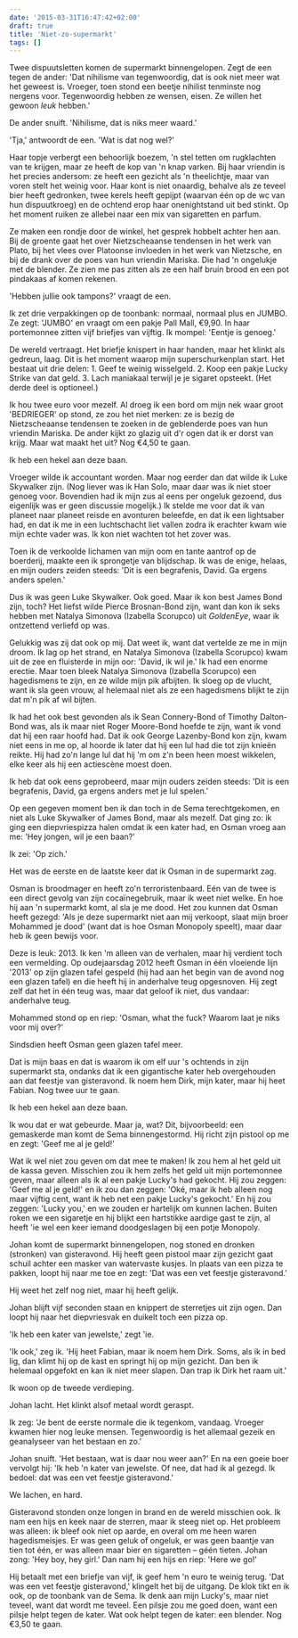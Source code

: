 ```yaml
---
date: '2015-03-31T16:47:42+02:00'
draft: true
title: 'Niet-zo-supermarkt'
tags: []
---
```


Twee dispuutsletten komen de supermarkt binnengelopen. Zegt de een tegen de ander: 'Dat nihilisme van tegenwoordig, dat is ook niet meer wat het geweest is. Vroeger, toen stond een beetje nihilist tenminste nog nergens voor. Tegenwoordig hebben ze wensen, eisen. Ze willen het gewoon *leuk* hebben.'

De ander snuift. 'Nihilisme, dat is niks meer waard.'

'Tja,' antwoordt de een. 'Wat is dat nog wel?'

Haar topje verbergt een behoorlijk boezem, 'n stel tetten om rugklachten van te krijgen, maar ze heeft de kop van 'n knap varken. Bij haar vriendin is het precies andersom: ze heeft een gezicht als 'n theelichtje, maar van voren stelt het weinig voor. Haar kont is niet onaardig, behalve als ze teveel bier heeft gedronken, twee kerels heeft gepijpt (waarvan één op de wc van hun dispuutkroeg) en de ochtend erop haar onenightstand uit bed stinkt. Op het moment ruiken ze allebei naar een mix van sigaretten en parfum.

Ze maken een rondje door de winkel, het gesprek hobbelt achter hen aan. Bij de groente gaat het over Nietzscheaanse tendensen in het werk van Plato, bij het vlees over Platoonse invloeden in het werk van Nietzsche, en bij de drank over de poes van hun vriendin Mariska. Die had 'n ongelukje met de blender. Ze zien me pas zitten als ze een half bruin brood en een pot pindakaas af komen rekenen.

'Hebben jullie ook tampons?' vraagt de een.

Ik zet drie verpakkingen op de toonbank: normaal, normaal plus en JUMBO. Ze zegt: 'JUMBO' en vraagt om een pakje Pall Mall, €9,90. In haar portemonnee zitten vijf briefjes van vijftig. Ik mompel: 'Eentje is genoeg.'

De wereld vertraagt. Het briefje knispert in haar handen, maar het klinkt als gedreun, laag. Dit is het moment waarop mijn superschurkenplan start. Het bestaat uit drie delen: 1. Geef te weinig wisselgeld. 2. Koop een pakje Lucky Strike van dat geld. 3. Lach maniakaal terwijl je je sigaret opsteekt. (Het derde deel is optioneel.)

Ik hou twee euro voor mezelf. Al droeg ik een bord om mijn nek waar groot 'BEDRIEGER' op stond, ze zou het niet merken: ze is bezig de Nietzscheaanse tendensen te zoeken in de geblenderde poes van hun vriendin Mariska. De ander kijkt zo glazig uit d'r ogen dat ik er dorst van krijg. Maar wat maakt het uit? Nog €4,50 te gaan.

Ik heb een hekel aan deze baan.

Vroeger wilde ik accountant worden. Maar nog eerder dan dat wilde ik Luke Skywalker zijn. (Nog liever was ik Han Solo, maar daar was ik niet stoer genoeg voor. Bovendien had ik mijn zus al eens per ongeluk gezoend, dus eigenlijk was er geen discussie mogelijk.) Ik stelde me voor dat ik van planeet naar planeet reisde en avonturen beleefde, en dat ik een lightsaber had, en dat ik me in een luchtschacht liet vallen zodra ik erachter kwam wie mijn echte vader was. Ik kon niet wachten tot het zover was.

Toen ik de verkoolde lichamen van mijn oom en tante aantrof op de boerderij, maakte een ik sprongetje van blijdschap. Ik was de enige, helaas, en mijn ouders zeiden steeds: 'Dit is een begrafenis, David. Ga ergens anders spelen.'

Dus ik was geen Luke Skywalker. Ook goed. Maar ik kon best James Bond zijn, toch? Het liefst wilde Pierce Brosnan-Bond zijn, want dan kon ik seks hebben met Natalya Simonova (Izabella Scorupco) uit *GoldenEye*, waar ik ontzettend verliefd op was.

Gelukkig was zij dat ook op mij. Dat weet ik, want dat vertelde ze me in mijn droom. Ik lag op het strand, en Natalya Simonova (Izabella Scorupco) kwam uit de zee en fluisterde in mijn oor: 'David, ik wil je.' Ik had een enorme erectie. Maar toen bleek Natalya Simonova (Izabella Scorupco) een hagedismens te zijn, en ze wilde mijn pik afbijten. Ik sloeg op de vlucht, want ik sla geen vrouw, al helemaal niet als ze een hagedismens blijkt te zijn dat m'n pik af wil bijten.

Ik had het ook best gevonden als ik Sean Connery-Bond of Timothy Dalton-Bond was, als ik maar niet Roger Moore-Bond hoefde te zijn, want ik vond dat hij een raar hoofd had. Dat ik ook George Lazenby-Bond kon zijn, kwam niet eens in me op, al hoorde ik later dat hij een lul had die tot zijn knieën reikte. Hij had zo'n lange lul dat hij 'm om z'n been heen moest wikkelen, elke keer als hij een actiescène moest doen.

Ik heb dat ook eens geprobeerd, maar mijn ouders zeiden steeds: 'Dit is een begrafenis, David, ga ergens anders met je lul spelen.'

Op een gegeven moment ben ik dan toch in de Sema terechtgekomen, en niet als Luke Skywalker of James Bond, maar als mezelf. Dat ging zo: ik ging een diepvriespizza halen omdat ik een kater had, en Osman vroeg aan me: 'Hey jongen, wil je een baan?'

Ik zei: 'Op zich.'

Het was de eerste en de laatste keer dat ik Osman in de supermarkt zag.

Osman is broodmager en heeft zo'n terroristenbaard. Eén van de twee is een direct gevolg van zijn cocaïnegebruik, maar ik weet niet welke. En hoe hij aan 'n supermarkt komt, al sla je me dood. Het zou kunnen dat Osman heeft gezegd: 'Als je deze supermarkt niet aan mij verkoopt, slaat mijn broer Mohammed je dood' (want dat is hoe Osman Monopoly speelt), maar daar heb ik geen bewijs voor.

Deze is leuk: 2013. Ik ken 'm alleen van de verhalen, maar hij verdient toch een vermelding. Op oudejaarsdag 2012 heeft Osman in één vloeiende lijn '2013' op zijn glazen tafel gespeld (hij had aan het begin van de avond nog een glazen tafel) en die heeft hij in anderhalve teug opgesnoven. Hij zegt zelf dat het in één teug was, maar dat geloof ik niet, dus vandaar: anderhalve teug.

Mohammed stond op en riep: 'Osman, what the fuck? Waarom laat je niks voor mij over?'

Sindsdien heeft Osman geen glazen tafel meer.

Dat is mijn baas en dat is waarom ik om elf uur 's ochtends in zijn supermarkt sta, ondanks dat ik een gigantische kater heb overgehouden aan dat feestje van gisteravond. Ik noem hem Dirk, mijn kater, maar hij heet Fabian. Nog twee uur te gaan.

Ik heb een hekel aan deze baan.

Ik wou dat er wat gebeurde. Maar ja, wat? Dit, bijvoorbeeld: een gemaskerde man komt de Sema binnengestormd. Hij richt zijn pistool op me en zegt: 'Geef me al je geld!'

Wat ik wel niet zou geven om dat mee te maken! Ik zou hem al het geld uit de kassa geven. Misschien zou ik hem zelfs het geld uit mijn portemonnee geven, maar alleen als ik al een pakje Lucky's had gekocht. Hij zou zeggen: 'Geef me al je geld!' en ik zou dan zeggen: 'Oké, maar ik heb alleen nog maar vijftig cent, want ik heb net een pakje Lucky's gekocht.' En hij zou zeggen: 'Lucky you,' en we zouden er hartelijk om kunnen lachen. Buiten roken we een sigaretje en hij blijkt een hartstikke aardige gast te zijn, al heeft 'ie wel een keer iemand doodgeslagen bij een potje Monopoly.

Johan komt de supermarkt binnengelopen, nog stoned en dronken (stronken) van gisteravond. Hij heeft geen pistool maar zijn gezicht gaat schuil achter een masker van watervaste kusjes. In plaats van een pizza te pakken, loopt hij naar me toe en zegt: 'Dat was een vet feestje gisteravond.'

Hij weet het zelf nog niet, maar hij heeft gelijk.

Johan blijft vijf seconden staan en knippert de sterretjes uit zijn ogen. Dan loopt hij naar het diepvriesvak en duikelt toch een pizza op.

'Ik heb een kater van jewelste,' zegt 'ie.

'Ik ook,' zeg ik. 'Hij heet Fabian, maar ik noem hem Dirk. Soms, als ik in bed lig, dan klimt hij op de kast en springt hij op mijn gezicht. Dan ben ik helemaal opgefokt en kan ik niet meer slapen. Dan trap ik Dirk het raam uit.'

Ik woon op de tweede verdieping.

Johan lacht. Het klinkt alsof metaal wordt geraspt.

Ik zeg: 'Je bent de eerste normale die ik tegenkom, vandaag. Vroeger kwamen hier nog leuke mensen. Tegenwoordig is het allemaal gezeik en geanalyseer van het bestaan en zo.'

Johan snuift. 'Het bestaan, wat is daar nou weer aan?' En na een goeie boer vervolgt hij: 'Ik heb 'n kater van jewelste. Of nee, dat had ik al gezegd. Ik bedoel: dat was een vet feestje gisteravond.'

We lachen, en hard.

Gisteravond stonden onze longen in brand en de wereld misschien ook. Ik nam een hijs en keek naar de sterren, maar ik steeg niet op. Het probleem was alleen: ik bleef ook niet op aarde, en overal om me heen waren hagedismeisjes. Er was geen geluk of ongeluk, er was geen baantje van tien tot één, er was alleen maar bier en sigaretten – géén tieten. Johan zong: 'Hey boy, hey girl.' Dan nam hij een hijs en riep: 'Here we go!'

Hij betaalt met een briefje van vijf, ik geef hem 'n euro te weinig terug. 'Dat was een vet feestje gisteravond,' klingelt het bij de uitgang. De klok tikt en ik ook, op de toonbank van de Sema. Ik denk aan mijn Lucky's, maar niet teveel, want dat wordt me teveel. Een pilsje zou me goed doen, want een pilsje helpt tegen de kater. Wat ook helpt tegen de kater: een blender. Nog €3,50 te gaan.